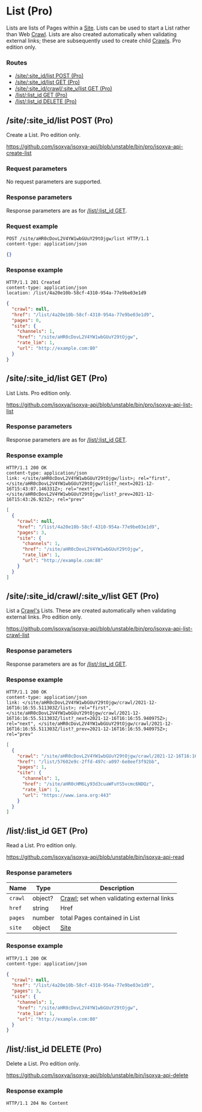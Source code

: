 # List (Pro)

Lists are lists of Pages within a [Site](Site.md). Lists can be used to start a List rather than Web [Crawl](Crawl.md). Lists are also created automatically when validating external links; these are subsequently used to create child [Crawls](Crawl.md). Pro edition only.

### Routes

- [/site/:site_id/list POST (Pro)](#sitesite_idlist-post-pro)
- [/site/:site_id/list GET (Pro)](#sitesite_idlist-get-pro)
- [/site/:site_id/crawl/:site_v/list GET (Pro)](#sitesite_idcrawlsite_vlist-get-pro)
- [/list/:list_id GET (Pro)](#listlist_id-get-pro)
- [/list/:list_id DELETE (Pro)](#listlist_id-delete-pro)


## /site/:site_id/list POST (Pro)

Create a List. Pro edition only.

https://github.com/isoxya/isoxya-api/blob/unstable/bin/pro/isoxya-api-create-list  

### Request parameters

No request parameters are supported.

### Response parameters

Response parameters are as for [/list/:list_id GET](#listlist_id-get).

### Request example

```http
POST /site/aHR0cDovL2V4YW1wbGUuY29tOjgw/list HTTP/1.1
content-type: application/json
```

```json
{}
```

### Response example

```http
HTTP/1.1 201 Created
content-type: application/json
location: /list/4a20e10b-58cf-4310-954a-77e9be03e1d9
```

```json
{
  "crawl": null,
  "href": "/list/4a20e10b-58cf-4310-954a-77e9be03e1d9",
  "pages": 0,
  "site": {
    "channels": 1,
    "href": "/site/aHR0cDovL2V4YW1wbGUuY29tOjgw",
    "rate_lim": 1,
    "url": "http://example.com:80"
  }
}
```


## /site/:site_id/list GET (Pro)

List Lists. Pro edition only.

https://github.com/isoxya/isoxya-api/blob/unstable/bin/pro/isoxya-api-list-list  

### Response parameters

Response parameters are as for [/list/:list_id GET](#listlist_id-get).

### Response example

```http
HTTP/1.1 200 OK
content-type: application/json
link: </site/aHR0cDovL2V4YW1wbGUuY29tOjgw/list>; rel="first", </site/aHR0cDovL2V4YW1wbGUuY29tOjgw/list?_next=2021-12-16T15:43:07.146331Z>; rel="next", </site/aHR0cDovL2V4YW1wbGUuY29tOjgw/list?_prev=2021-12-16T15:43:26.923Z>; rel="prev"
```

```json
[
  {
    "crawl": null,
    "href": "/list/4a20e10b-58cf-4310-954a-77e9be03e1d9",
    "pages": 3,
    "site": {
      "channels": 1,
      "href": "/site/aHR0cDovL2V4YW1wbGUuY29tOjgw",
      "rate_lim": 1,
      "url": "http://example.com:80"
    }
  }
]
```


## /site/:site_id/crawl/:site_v/list GET (Pro)

List a [Crawl's](Crawl.md) Lists. These are created automatically when validating external links. Pro edition only.

https://github.com/isoxya/isoxya-api/blob/unstable/bin/pro/isoxya-api-list-crawl-list  

### Response parameters

Response parameters are as for [/list/:list_id GET](#listlist_id-get).

### Response example

```http
HTTP/1.1 200 OK
content-type: application/json
link: </site/aHR0cDovL2V4YW1wbGUuY29tOjgw/crawl/2021-12-16T16:16:55.511303Z/list>; rel="first", </site/aHR0cDovL2V4YW1wbGUuY29tOjgw/crawl/2021-12-16T16:16:55.511303Z/list?_next=2021-12-16T16:16:55.940975Z>; rel="next", </site/aHR0cDovL2V4YW1wbGUuY29tOjgw/crawl/2021-12-16T16:16:55.511303Z/list?_prev=2021-12-16T16:16:55.940975Z>; rel="prev"
```

```json
[
  {
    "crawl": "/site/aHR0cDovL2V4YW1wbGUuY29tOjgw/crawl/2021-12-16T16:16:55.511303Z",
    "href": "/list/57602e9c-2ffd-497c-a097-6e8eef3f92bb",
    "pages": 1,
    "site": {
      "channels": 1,
      "href": "/site/aHR0cHM6Ly93d3cuaWFuYS5vcmc6NDQz",
      "rate_lim": 1,
      "url": "https://www.iana.org:443"
    }
  }
]
```


## /list/:list_id GET (Pro)

Read a List. Pro edition only.

https://github.com/isoxya/isoxya-api/blob/unstable/bin/isoxya-api-read  

### Response parameters

| Name    | Type    | Description                                           |
|---------|---------|-------------------------------------------------------|
| `crawl` | object? | [Crawl](Crawl.md); set when validating external links |
| `href`  | string  | Href                                                  |
| `pages` | number  | total Pages contained in List                         |
| `site`  | object  | [Site](Site.md)                                       |

### Response example

```http
HTTP/1.1 200 OK
content-type: application/json
```

```json
{
  "crawl": null,
  "href": "/list/4a20e10b-58cf-4310-954a-77e9be03e1d9",
  "pages": 3,
  "site": {
    "channels": 1,
    "href": "/site/aHR0cDovL2V4YW1wbGUuY29tOjgw",
    "rate_lim": 1,
    "url": "http://example.com:80"
  }
}
```


## /list/:list_id DELETE (Pro)

Delete a List. Pro edition only.

https://github.com/isoxya/isoxya-api/blob/unstable/bin/isoxya-api-delete  

### Response example

```http
HTTP/1.1 204 No Content
```
